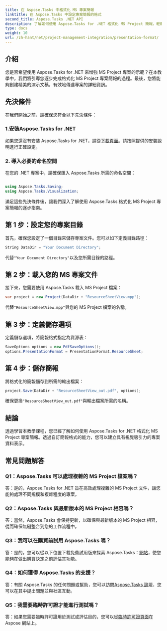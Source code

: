 ```yaml
---
title: 在 Aspose.Tasks 中格式化 MS 專案簡報
linktitle: 在 Aspose.Tasks 中設定專案簡報的格式
second_title: Aspose.Tasks .NET API
description: 了解如何使用 Aspose.Tasks for .NET 格式化 MS Project 簡報。輕鬆增強專案細節的可視化和溝通。
type: docs
weight: 10
url: /zh-hant/net/project-management-integration/presentation-format/
---
```

## 介紹

您是否希望使用 Aspose.Tasks for .NET 來增強 MS Project 專案的示範？在本教學中，我們將引導您逐步完成格式化 MS Project 專案簡報的過程。最後，您將能夠創建精美的演示文稿，有效地傳達專案的詳細資訊。

## 先決條件

在我們開始之前，請確保您符合以下先決條件：

### 1.安裝Aspose.Tasks for .NET

如果您還沒有安裝 Aspose.Tasks for .NET，請從[下載頁面](https://releases.aspose.com/tasks/net/)。請按照提供的安裝說明進行正確設定。

### 2. 導入必要的命名空間

在您的 .NET 專案中，請確保匯入 Aspose.Tasks 所需的命名空間：

```csharp

using Aspose.Tasks.Saving;
using Aspose.Tasks.Visualization;
```

滿足這些先決條件後，讓我們深入了解使用 Aspose.Tasks 格式化 MS Project 專案簡報的逐步指南。

## 第 1 步：設定您的專案目錄

首先，確保您設定了一個目錄來儲存專案文件。您可以如下定義目錄路徑：

```csharp
String DataDir = "Your Document Directory";
```

代替`"Your Document Directory"`以及您所需目錄的路徑。

## 第 2 步：載入您的 MS 專案文件

接下來，您需要使用 Aspose.Tasks 載入 MS Project 檔案：

```csharp
var project = new Project(DataDir + "ResourceSheetView.mpp");
```

代替`"ResourceSheetView.mpp"`與您的 MS Project 檔案的名稱。

## 第 3 步：定義儲存選項

定義儲存選項，將簡報格式指定為資源表：

```csharp
SaveOptions options = new PdfSaveOptions();
options.PresentationFormat = PresentationFormat.ResourceSheet;
```

## 第 4 步：儲存簡報

將格式化的簡報儲存到所需的輸出檔案：

```csharp
project.Save(DataDir + "ResourceSheetView_out.pdf", options);
```

確保更換`"ResourceSheetView_out.pdf"`與輸出檔案所需的名稱。

## 結論

透過學習本教學課程，您已經了解如何使用 Aspose.Tasks for .NET 格式化 MS Project 專案簡報。透過自訂簡報格式的能力，您可以建立具有視覺吸引力的專案資料表示。

## 常見問題解答

### Q1：Aspose.Tasks 可以處理複雜的 MS Project 檔案嗎？
答：是的，Aspose.Tasks for .NET 旨在高效處理複雜的 MS Project 文件，讓您能夠處理不同規模和複雜程度的專案。

### Q2：Aspose.Tasks 與最新版本的 MS Project 相容嗎？
答：當然，Aspose.Tasks 會保持更新，以確保與最新版本的 MS Project 相容，從而確保無縫整合到您的工作流程中。

### Q3：我可以在購買前試用 Aspose.Tasks 嗎？
答：是的，您可以從以下位置下載免費試用版來探索 Aspose.Tasks：[網站](https://releases.aspose.com/)，使您能夠在做出購買決定之前評估其功能。

### Q4：如何獲得 Aspose.Tasks 的支援？
答：有關 Aspose.Tasks 的任何問題或幫助，您可以訪問[Aspose.Tasks 論壇](https://forum.aspose.com/c/tasks/15)，您可以在其中提出問題並與社區互動。

### Q5：我需要臨時許可證才能進行測試嗎？
答：如果您需要臨時許可證用於測試或評估目的，您可以從[臨時許可證頁面](https://purchase.aspose.com/temporary-license/)在 Aspose 網站上。